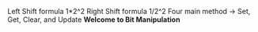 Left Shift formula 1*2^2
Right Shift formula 1/2^2
Four main method -> Set, Get, Clear, and Update
**Welcome to Bit Manipulation**


